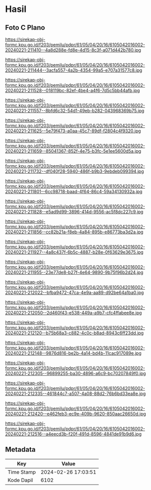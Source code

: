 # Hasil

## Foto C Plano

https://sirekap-obj-formc.kpu.go.id/f203/pemilu/pdpr/61/05/04/20/16/6105042016002-20240221-211410--4a8d288e-fd8e-4d15-8c3f-a071d442b780.jpg

https://sirekap-obj-formc.kpu.go.id/f203/pemilu/pdpr/61/05/04/20/16/6105042016002-20240221-211444--3acfa557-4a2b-4354-99a5-e707a31577c8.jpg

https://sirekap-obj-formc.kpu.go.id/f203/pemilu/pdpr/61/05/04/20/16/6105042016002-20240221-211528--018119bc-82ef-4be4-a4f6-7d5c5bb44afb.jpg

https://sirekap-obj-formc.kpu.go.id/f203/pemilu/pdpr/61/05/04/20/16/6105042016002-20240221-211557--8bfd6c32-54d1-49eb-b282-043968369b75.jpg

https://sirekap-obj-formc.kpu.go.id/f203/pemilu/pdpr/61/05/04/20/16/6105042016002-20240221-211625--5e79f473-a0aa-45c7-89df-f2804c4f9320.jpg

https://sirekap-obj-formc.kpu.go.id/f203/pemilu/pdpr/61/05/04/20/16/6105042016002-20240221-211659--85041367-852f-4e75-b3fc-5e1ee5600d5a.jpg

https://sirekap-obj-formc.kpu.go.id/f203/pemilu/pdpr/61/05/04/20/16/6105042016002-20240221-211732--df040f28-5940-486f-b9b3-9ebdeb099394.jpg

https://sirekap-obj-formc.kpu.go.id/f203/pemilu/pdpr/61/05/04/20/16/6105042016002-20240221-211801--6cc98718-baad-4f64-86c4-59a34130932a.jpg

https://sirekap-obj-formc.kpu.go.id/f203/pemilu/pdpr/61/05/04/20/16/6105042016002-20240221-211828--e5ad9d99-3896-414d-9556-ac5f8dc227c9.jpg

https://sirekap-obj-formc.kpu.go.id/f203/pemilu/pdpr/61/05/04/20/16/6105042016002-20240221-211856--cc82b21a-f8eb-4a84-895b-e86773ba3d2a.jpg

https://sirekap-obj-formc.kpu.go.id/f203/pemilu/pdpr/61/05/04/20/16/6105042016002-20240221-211927--4a8c437f-6b5c-4887-b28e-0f63629e3675.jpg

https://sirekap-obj-formc.kpu.go.id/f203/pemilu/pdpr/61/05/04/20/16/6105042016002-20240221-211955--23e77de8-b27f-4e64-9890-9b75f96b2d24.jpg

https://sirekap-obj-formc.kpu.go.id/f203/pemilu/pdpr/61/05/04/20/16/6105042016002-20240221-212022--bfba9472-47ca-4e9a-aa89-d92be64a1ba0.jpg

https://sirekap-obj-formc.kpu.go.id/f203/pemilu/pdpr/61/05/04/20/16/6105042016002-20240221-212050--2d460f43-e538-449a-a9b7-cfc4ffabee8e.jpg

https://sirekap-obj-formc.kpu.go.id/f203/pemilu/pdpr/61/05/04/20/16/6105042016002-20240221-212120--b75b68a3-c882-4c0c-b8ad-8943c6ff23dd.jpg

https://sirekap-obj-formc.kpu.go.id/f203/pemilu/pdpr/61/05/04/20/16/6105042016002-20240221-212148--9876d816-be2b-4a14-bd4b-11cac917089e.jpg

https://sirekap-obj-formc.kpu.go.id/f203/pemilu/pdpr/61/05/04/20/16/6105042016002-20240221-212305--96899255-ba30-4896-a6c9-bc70207849f0.jpg

https://sirekap-obj-formc.kpu.go.id/f203/pemilu/pdpr/61/05/04/20/16/6105042016002-20240221-212335--461844c7-a507-4a08-88d2-76b6bd33ea8e.jpg

https://sirekap-obj-formc.kpu.go.id/f203/pemilu/pdpr/61/05/04/20/16/6105042016002-20240221-212420--e462feb3-ec9e-409b-9620-850aac26650d.jpg

https://sirekap-obj-formc.kpu.go.id/f203/pemilu/pdpr/61/05/04/20/16/6105042016002-20240221-212516--a4eecd3b-f20f-491d-8596-4841de91b9d6.jpg


## Metadata

| Key        | Value               |
| ---------- | ------------------- |
| Time Stamp | 2024-02-26 17:03:51 |
| Kode Dapil | 6102                |



